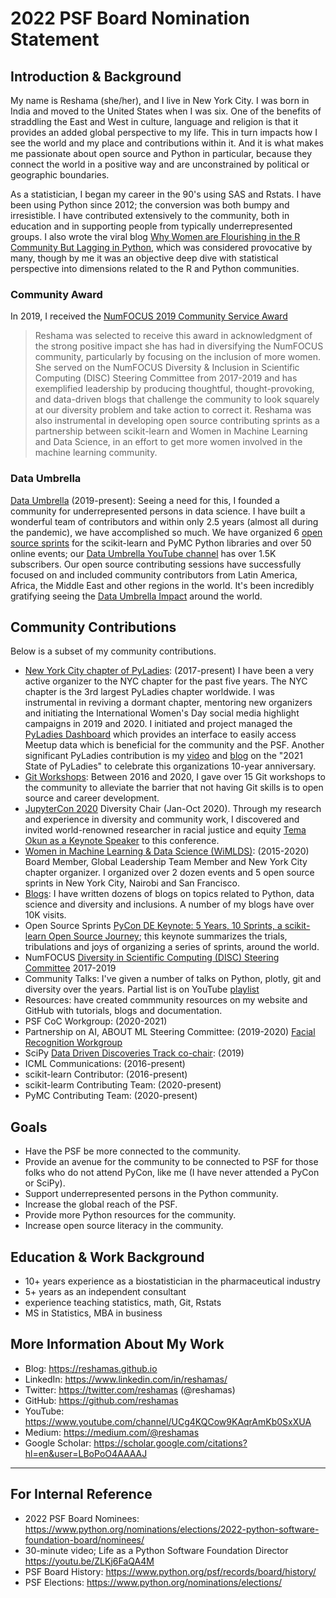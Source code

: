 # 2022 PSF Board Nomination Statement

## Introduction & Background
My name is Reshama (she/her), and I live in New York City.  I was born in India and moved to the United States when I was six.  One of the benefits of straddling the East and West in culture, language and religion is that it provides an added global perspective to my life. This in turn impacts how I see the world and my place and contributions within it.  And it is what makes me passionate about open source and Python in particular, because they connect the world in a positive way and are unconstrained by political or geographic boundaries.  

As a statistician, I began my career in the 90's using SAS and Rstats. I have been using Python since 2012; the conversion was both bumpy and irresistible.  I have contributed extensively to the community, both in education and in supporting people from typically underrepresented groups.  I also wrote the viral blog [Why Women are Flourishing in the R Community But Lagging in Python](https://reshamas.github.io/why-women-are-flourishing-in-r-community-but-lagging-in-python/), which was considered provocative by many, though by me it was an objective deep dive with statistical perspective into dimensions related to the R and Python communities.  

### Community Award
In 2019, I received the [NumFOCUS 2019 Community Service Award](https://numfocus.org/blog/2019-numfocus-awards)
>Reshama was selected to receive this award in acknowledgment of the strong positive impact she has had in diversifying the NumFOCUS community, particularly by focusing on the inclusion of more women. She served on the NumFOCUS Diversity & Inclusion in Scientific Computing (DISC) Steering Committee from 2017-2019 and has exemplified leadership by producing thoughtful, thought-provoking, and data-driven blogs that challenge the community to look squarely at our diversity problem and take action to correct it. Reshama was also instrumental in developing open source contributing sprints as a partnership between scikit-learn and Women in Machine Learning and Data Science, in an effort to get more women involved in the machine learning community.

### Data Umbrella
[Data Umbrella](https://www.dataumbrella.org) (2019-present): Seeing a need for this, I founded a community for underrepresented persons in data science.   I have built a wonderful team of contributors and within only 2.5 years (almost all during the pandemic), we have accomplished so much.  We have organized 6 [open source sprints](https://www.dataumbrella.org/sprints) for the scikit-learn and PyMC Python libraries and over 50 online events; our [Data Umbrella YouTube channel](https://www.youtube.com/c/dataumbrella) has over 1.5K subscribers. Our open source contributing sessions have successfully focused on and included community contributors from Latin America, Africa, the Middle East and other regions in the world. It's been incredibly gratifying seeing the [Data Umbrella Impact](https://blog.dataumbrella.org/impact.html) around the world.

##  Community Contributions
Below is a subset of my community contributions. 
- [New York City chapter of PyLadies](https://nyc.pyladies.com): (2017-present) I have been a very active organizer to the NYC chapter for the past five years.  The NYC chapter is the 3rd largest PyLadies chapter worldwide.  I was instrumental in reviving a dormant chapter, mentoring new organizers and initiating the International Women's Day social media highlight campaigns in 2019 and 2020. I initiated and project managed the [PyLadies Dashboard](https://nyc-pyladies.github.io/pyladies-dashboard/pyladies.html) which provides an interface to easily access Meetup data which is beneficial for the community and the PSF. Another significant PyLadies contribution is my [video](https://youtu.be/GgCB0-EjSnY) and [blog](https://reshamas.github.io/2021-state-of-pyladies/) on the "2021 State of PyLadies" to celebrate this organizations 10-year anniversary.
- [Git Workshops](https://github.com/reshamas/git-intro-workshop/blob/master/git-workshops.MD): Between 2016 and 2020, I gave over 15 Git workshops to the community to alleviate the barrier that not having Git skills is to open source and career development.
- [JupyterCon 2020](https://jupytercon.com) Diversity Chair (Jan-Oct 2020). Through my research and experience in diversity and community work, I discovered and invited world-renowned researcher in racial justice and equity [Tema Okun as a Keynote Speaker](https://blog.jupyter.org/tema-okun-a7e5f1f0cd05) to this conference. 
- [Women in Machine Learning & Data Science (WiMLDS)](https://reshamas.github.io/moving-on-from-wimlds/): (2015-2020) Board Member, Global Leadership Team Member and New York City chapter organizer. I organized over 2 dozen events and 5 open source sprints in New York City, Nairobi and San Francisco.  
- [Blogs](https://reshamas.github.io):  I have written dozens of blogs on topics related to Python, data science and diversity and inclusions.  A number of my blogs have over 10K visits.
- Open Source Sprints [PyCon DE Keynote: 5 Years, 10 Sprints, a scikit-learn Open Source Journey](https://youtu.be/ZUqJaCWPvmk); this keynote summarizes the trials, tribulations and joys of organizing a series of sprints, around the world. 
- NumFOCUS [Diversity in Scientific Computing (DISC) Steering Committee](https://reshamas.github.io/on-receiving-2019-community-leadership-award-from-numfocus/)  2017-2019
- Community Talks:  I've given a number of talks on Python, plotly, git and diversity over the years.  Partial list is on YouTube [playlist](https://www.youtube.com/playlist?list=PLBKcU7Ik-ir84cthbsQ_zU72sG-zUnEQn)
- Resources: have created commmunity resources on my website and GitHub with tutorials, blogs and documentation. 
- PSF CoC Workgroup: (2020-2021)
- Partnership on AI, ABOUT ML Steering Committee: (2019-2020) [Facial Recognition Workgroup](https://www.partnershiponai.org/new-partners-to-bolster-perspective-for-responsible-ai/)
- SciPy [Data Driven Discoveries Track co-chair](https://www.scipy2019.scipy.org/organisers): (2019)
- ICML Communications: (2016-present)
- scikit-learn Contributor: (2016-present)
- scikit-learm Contributing Team: (2020-present)
- PyMC Contributing Team: (2020-present)

## Goals
- Have the PSF be more connected to the community. 
- Provide an avenue for the community to be connected to PSF for those folks who do not attend PyCon, like me (I have never attended a PyCon or SciPy).
- Support underrepresented persons in the Python community.
- Increase the global reach of the PSF.  
- Provide more Python resources for the community.
- Increase open source literacy in the community.  

## Education & Work Background
- 10+ years experience as a biostatistician in the pharmaceutical industry
- 5+ years as an independent consultant
- experience teaching statistics, math, Git, Rstats
- MS in Statistics, MBA in business

## More Information About My Work
- Blog:  https://reshamas.github.io  
- LinkedIn:  https://www.linkedin.com/in/reshamas/  
- Twitter: https://twitter.com/reshamas  (@reshamas)  
- GitHub:  https://github.com/reshamas  
- YouTube: https://www.youtube.com/channel/UCg4KQCow9KAqrAmKb0SxXUA
- Medium:  https://medium.com/@reshamas  
- Google Scholar: https://scholar.google.com/citations?hl=en&user=LBoPoO4AAAAJ

---

## For Internal Reference
- 2022 PSF Board Nominees:  https://www.python.org/nominations/elections/2022-python-software-foundation-board/nominees/
- 30-minute video; Life as a Python Software Foundation Director https://youtu.be/ZLKj6FaQA4M
- PSF Board History:  https://www.python.org/psf/records/board/history/
- PSF Elections:  https://www.python.org/nominations/elections/

